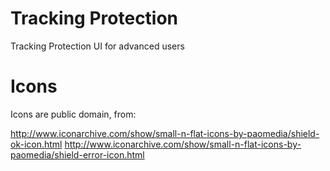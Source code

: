 # Tracking Protection
Tracking Protection UI for advanced users

# Icons
Icons are public domain, from:

http://www.iconarchive.com/show/small-n-flat-icons-by-paomedia/shield-ok-icon.html
http://www.iconarchive.com/show/small-n-flat-icons-by-paomedia/shield-error-icon.html
